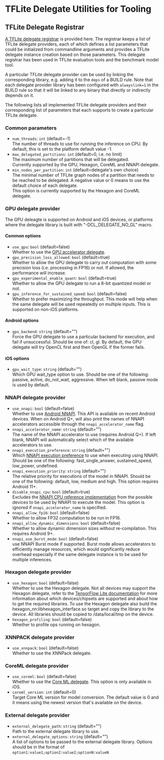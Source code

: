 # TFLite Delegate Utilities for Tooling

## TFLite Delegate Registrar

[A TFLite delegate registrar](https://github.com/tensorflow/tensorflow/blob/master/tensorflow/lite/tools/delegates/delegate_provider.h)
is provided here. The registrar keeps a list of TFLite delegate providers, each
of which defines a list parameters that could be initialized from commandline
arguments and provides a TFLite delegate instance creation based on those
parameters. This delegate registrar has been used in TFLite evaluation tools and
the benchmark model tool.

A particular TFLite delegate provider can be used by
linking the corresponding library, e.g. adding it to the `deps` of a BUILD rule.
Note that each delegate provider library has been configured with
`alwayslink=1` in the BUILD rule so that it will be linked to any binary that
directly or indirectly depends on it.

The following lists all implemented TFLite delegate providers and their
corresponding list of parameters that each supports to create a particular
TFLite delegate.

### Common parameters
*   `num_threads`: `int` (default=-1) \
    The number of threads to use for running the inference on CPU. By default,
    this is set to the platform default value -1.
*   `max_delegated_partitions`: `int` (default=0, i.e. no limit) \
    The maximum number of partitions that will be delegated. \
    Currently supported by the GPU, Hexagon, CoreML and NNAPI delegate.
*   `min_nodes_per_partition`: `int` (default=delegate's own choice) \
    The minimal number of TFLite graph nodes of a partition that needs to be
    reached to be delegated. A negative value or 0 means to use the default
    choice of each delegate. \
    This option is currently supported by the Hexagon and CoreML delegate.

### GPU delegate provider

The GPU deleagte is supported on Android and iOS devices, or platforms where
the delegate library is built with "-DCL_DELEGATE_NO_GL" macro.

#### Common options
*   `use_gpu`: `bool` (default=false) \
    Whether to use the
    [GPU accelerator delegate](https://github.com/tensorflow/tensorflow/tree/master/tensorflow/lite/delegates/gpu).
*   `gpu_precision_loss_allowed`: `bool` (default=true) \
    Whether to allow the GPU delegate to carry out computation with some
    precision loss (i.e. processing in FP16) or not. If allowed, the performance
    will increase.
*   `gpu_experimental_enable_quant`: `bool` (default=true) \
    Whether to allow the GPU delegate to run a 8-bit quantized model or not.
*   `gpu_inference_for_sustained_speed`: `bool` (default=false) \
    Whether to prefer maximizing the throughput. This mode will help when the
    same delegate will be used repeatedly on multiple inputs. This is supported
    on non-iOS platforms.

#### Android options
*  `gpu_backend`: `string` (default="") \
    Force the GPU delegate to use a particular backend for execution, and fail
    if unsuccessful. Should be one of: cl, gl. By default, the GPU delegate will
    try OpenCL first and then OpenGL if the former fails.

#### iOS options
*   `gpu_wait_type`: `string` (default="") \
    Which GPU wait_type option to use. Should be one of the following: passive,
    active, do_not_wait, aggressive. When left blank, passive mode is used by
    default.

### NNAPI delegate provider
*   `use_nnapi`: `bool` (default=false) \
    Whether to use
    [Android NNAPI](https://developer.android.com/ndk/guides/neuralnetworks/).
    This API is available on recent Android devices. When on Android Q+, will
    also print the names of NNAPI accelerators accessible through the
    `nnapi_accelerator_name` flag.
*   `nnapi_accelerator_name`: `string` (default="") \
    The name of the NNAPI accelerator to use (requires Android Q+). If left
    blank, NNAPI will automatically select which of the available accelerators
    to use.
*   `nnapi_execution_preference`: `string` (default="") \
    Which
    [NNAPI execution preference](https://developer.android.com/ndk/reference/group/neural-networks.html#group___neural_networks_1gga034380829226e2d980b2a7e63c992f18af727c25f1e2d8dcc693c477aef4ea5f5)
    to use when executing using NNAPI. Should be one of the following:
    fast_single_answer, sustained_speed, low_power, undefined.
*   `nnapi_execution_priority`: `string` (default="") \
    The relative priority for executions of the model in NNAPI. Should be one
    of the following: default, low, medium and high. This option requires
    Android 11+.
*   `disable_nnapi_cpu`: `bool` (default=true) \
    Excludes the
    [NNAPI CPU reference implementation](https://developer.android.com/ndk/guides/neuralnetworks#device-assignment)
    from the possible devices to be used by NNAPI to execute the model. This
    option is ignored if `nnapi_accelerator_name` is specified.
*   `nnapi_allow_fp16`: `bool` (default=false) \
    Whether to allow FP32 computation to be run in FP16.
*   `nnapi_allow_dynamic_dimensions`: `bool` (default=false) \
    Whether to allow dynamic dimension sizes without re-compilation. This
    requires Android 9+.
*   `nnapi_use_burst_mode`: `bool` (default=false) \
    use NNAPI Burst mode if supported. Burst mode allows accelerators to
    efficiently manage resources, which would significantly reduce overhead
    especially if the same delegate instance is to be used for multiple
    inferences.

### Hexagon delegate provider
*   `use_hexagon`: `bool` (default=false) \
    Whether to use the Hexagon delegate. Not all devices may support the Hexagon
    delegate, refer to the [TensorFlow Lite documentation](https://www.tensorflow.org/lite/performance/hexagon_delegate) for more
    information about which devices/chipsets are supported and about how to get
    the required libraries. To use the Hexagon delegate also build the
    hexagon_nn:libhexagon_interface.so target and copy the library to the
    device. All libraries should be copied to /data/local/tmp on the device.
*   `hexagon_profiling`: `bool` (default=false) \
    Whether to profile ops running on hexagon.

### XNNPACK delegate provider
*   `use_xnnpack`: `bool` (default=false) \
    Whether to use the XNNPack delegate.

### CoreML delegate provider
*   `use_coreml`: `bool` (default=false) \
    Whether to use the [Core ML delegate](https://github.com/tensorflow/tensorflow/tree/master/tensorflow/lite/delegates/coreml).
    This option is only available in iOS.
*   `coreml_version`: `int` (default=0) \
    Target Core ML version for model conversion. The default value is 0 and it
    means using the newest version that's available on the device.

### External delegate provider
*   `external_delegate_path`: `string` (default="") \
    Path to the external delegate library to use.
*   `external_delegate_options`: `string` (default="") \
    A list of options to be passed to the external delegate library. Options
    should be in the format of `option1:value1;option2:value2;optionN:valueN`
